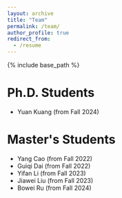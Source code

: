 ```yaml
---
layout: archive
title: "Team"
permalink: /team/
author_profile: true
redirect_from:
  - /resume
---
```


{% include base_path %}


Ph.D. Students
======
* Yuan Kuang (from Fall 2024)

Master's Students
======
* Yang Cao (from Fall 2022)
* Guiqi Dai (from Fall 2022) 
* Yifan Li (from Fall 2023) 
* Jiawei Liu (from Fall 2023)
* Bowei Ru (from Fall 2024)
